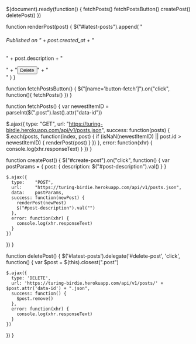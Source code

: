 $(document).ready(function() {
  fetchPosts()
  fetchPostsButton()
  createPost()
  deletePost()
})

function renderPost(post) {
  $("#latest-posts").append(
    "<div class='post' data-id='"
    + post.id
    + "'><h6>Published on "
    + post.created_at
    + "</h6><p>"
    + post.description
    + "</p>"
    + "<button id='delete-post' name='button-fetch' class='btn btn-default btn-xs'>Delete</button>"
    + "</div>"
    )
}

function fetchPostsButton() {
  $("[name='button-fetch']").on("click", function(){
    fetchPosts()
    })
}

function fetchPosts() {
  var newestItemID = parseInt($(".post").last().attr("data-id"))

  $.ajax({
    type:    "GET",
    url:     "https://turing-birdie.herokuapp.com/api/v1/posts.json",
    success: function(posts) {
      $.each(posts, function(index, post) {
        if (isNaN(newestItemID) || post.id > newestItemID) {
          renderPost(post)
        }
      })
    },
    error: function(xhr) {
      console.log(xhr.responseText)
    }
  })
}

function createPost() {
  $("#create-post").on("click", function() {
    var postParams = {
      post: {
        description: $("#post-description").val()
      }
    }

    $.ajax({
      type:    "POST",
      url:     "https://turing-birdie.herokuapp.com/api/v1/posts.json",
      data:    postParams,
      success: function(newPost) {
        renderPost(newPost)
        $("#post-description").val("")
      },
      error: function(xhr) {
        console.log(xhr.responseText)
      }
    })
  })
}

function deletePost() {
  $('#latest-posts').delegate('#delete-post', 'click', function() {
    var $post = $(this).closest(".post")

    $.ajax({
      type: 'DELETE',
      url: 'https://turing-birdie.herokuapp.com/api/v1/posts/' + $post.attr('data-id') + ".json",
      success: function() {
        $post.remove()
      },
      error: function(xhr) {
        console.log(xhr.responseText)
      }
    })
  })
}
